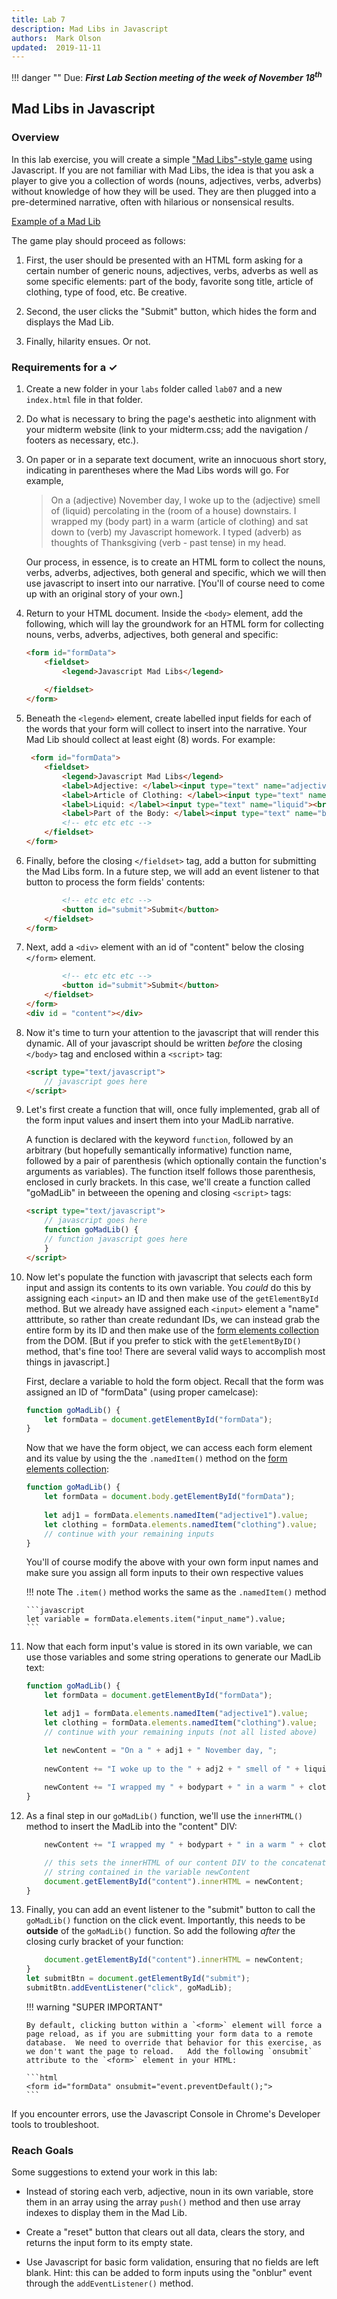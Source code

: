 ```yaml
---
title: Lab 7
description: Mad Libs in Javascript
authors:  Mark Olson
updated:  2019-11-11
---
```


!!! danger ""
    Due:  _**_First_ Lab Section meeting of the week of November 18<sup>th</sup>**_

## **Mad Libs in Javascript**

### **Overview**

In this lab exercise, you will create a simple ["Mad Libs"-style game](https://en.wikipedia.org/wiki/Mad_Libs) using Javascript. If you are not familiar with Mad Libs, the idea is that you ask a player to give you a collection of words (nouns, adjectives, verbs, adverbs) without knowledge of how they will be used.  They are then plugged into a pre-determined narrative, often with hilarious or nonsensical results.

[Example of a Mad Lib](https://www.thespruce.com/thmb/FZj6HAcBY9XCG-GhcPAWSRILxX4=/960x0/filters:no_upscale():max_bytes(150000):strip_icc()/d03ab930f0f65a3b58aa6770095b1fef-574e443f5f9b58516598688c.jpg)

The game play should proceed as follows:

1. First, the user should be presented with an HTML form asking for a certain number of generic nouns, adjectives, verbs, adverbs as well as some specific elements:  part of the body, favorite song title, article of clothing, type of food, etc.  Be creative.

2.  Second, the user clicks the "Submit" button, which hides the form and displays the Mad Lib.

3.  Finally, hilarity ensues.  Or not.  

### **Requirements for a &#10003;**

1. Create a new folder in your `labs` folder called `lab07` and a new `index.html` file in that folder.

1. Do what is necessary to bring the page's aesthetic into alignment with your midterm website (link to your midterm.css; add the navigation / footers as necessary, etc.).

1.  On paper or in a separate text document, write an innocuous short story, indicating in parentheses where the Mad Libs words will go.  For example,

    <blockquote>On a (adjective) November day, I woke up to the (adjective) smell of (liquid) percolating in the (room of a house) downstairs.  I wrapped my (body part) in a warm (article of clothing) and sat down to (verb) my Javascript homework.  I typed (adverb) as thoughts of Thanksgiving (verb - past tense) in my head.</blockquote>
    
    Our process, in essence, is to create an HTML form to collect the nouns, verbs, adverbs, adjectives, both general and specific, which we will then use javascript to insert into our narrative.  [You'll of course need to come up with an original story of your own.]

1. Return to your HTML document.  Inside the `<body>` element, add the following, which will lay the groundwork for an HTML form for collecting nouns, verbs, adverbs, adjectives, both general and specific:

    ```html
    <form id="formData">
        <fieldset>
            <legend>Javascript Mad Libs</legend>
            
        </fieldset>
    </form>
    ```

1. Beneath the `<legend>` element, create labelled input fields for each of the words that your form will collect to insert into the narrative.  Your Mad Lib should collect at least eight (8) words.  For example:

    ```html hl_lines="4 5 6 7"
     <form id="formData">
        <fieldset>
            <legend>Javascript Mad Libs</legend>
            <label>Adjective: </label><input type="text" name="adjective1"><br>
            <label>Article of Clothing: </label><input type="text" name="clothing"><br>
            <label>Liquid: </label><input type="text" name="liquid"><br>
            <label>Part of the Body: </label><input type="text" name="bodypart"><br>
            <!-- etc etc etc -->
        </fieldset>
    </form>
    ```

1. Finally, before the closing `</fieldset>` tag, add a button for submitting the Mad Libs form.  In a future step, we will add an event listener to that button to process the form fields' contents:

    ```html hl_lines="2"
            <!-- etc etc etc -->
            <button id="submit">Submit</button> 
        </fieldset>
    </form>
    ```

1.  Next, add a `<div>` element with an id of "content" below the closing `</form>` element.

    ```html hl_lines="5"
            <!-- etc etc etc -->
            <button id="submit">Submit</button> 
        </fieldset>
    </form>
    <div id = "content"></div>
    ```

1. Now it's time to turn your attention to the javascript that will render this dynamic.  All of your javascript should be written _before_ the closing `</body>` tag and enclosed within a `<script>` tag:

    ```html
    <script type="text/javascript">
        // javascript goes here
    </script>
    ```

1. Let's first create a function that will, once fully implemented, grab all of the form input values and insert them into your MadLib narrative.    

    A function is declared with the keyword `function`, followed by an arbitrary (but hopefully semantically informative) function name, followed by a pair of parenthesis (which optionally contain the function's arguments as variables).  The function itself follows those parenthesis, enclosed in curly brackets.  In this case, we'll create a function called "goMadLib" in betweeen the opening and closing `<script>` tags:
    
    ```html hl_lines="3 4 5"
    <script type="text/javascript">
        // javascript goes here
        function goMadLib() {
        // function javascript goes here
        }
    </script>
    ```

1.  Now let's populate the function with javascript that selects each form input and assign its contents to its own variable.  You _could_ do this by assigning each `<input>` an ID and then make use of the `getElementById` method.  But we already have assigned each `<input>` element a "name" atttribute, so rather than create redundant IDs, we can instead grab the entire form by its ID and then make use of the [form elements collection](https://www.w3schools.com/jsref/coll_form_elements.asp) from the DOM.  [But if you prefer to stick with the `getElementByID()` method, that's fine too!  There are several valid ways to accomplish most things in javascript.]

    First, declare a variable to hold the form object.  Recall that the form was assigned an ID of "formData" (using proper camelcase):

    ```javascript hl_lines="2"
    function goMadLib() { 
        let formData = document.getElementById("formData");
    }
    ```

    Now that we have the form object, we can access each form element and its value by using the  the `.namedItem()` method on the [form elements collection](https://www.w3schools.com/jsref/coll_form_elements.asp):

    ```javascript hl_lines="4 5"
    function goMadLib() { 
        let formData = document.body.getElementById("formData");
   
        let adj1 = formData.elements.namedItem("adjective1").value;
        let clothing = formData.elements.namedItem("clothing").value;
        // continue with your remaining inputs
    }
    ```

    You'll of course modify the above with your own form input names and make sure you assign all form inputs to their own respective values
    
    !!! note
        The `.item()` method works the same as the `.namedItem()` method
        
        ```javascript
        let variable = formData.elements.item("input_name").value;
        ```

1. Now that each form input's value is stored in its own variable, we can use those variables and some string operations to generate our MadLib text:

    ```javascript hl_lines="8 9 10 11 12"
    function goMadLib() { 
        let formData = document.getElementById("formData");
   
        let adj1 = formData.elements.namedItem("adjective1").value;
        let clothing = formData.elements.namedItem("clothing").value;
        // continue with your remaining inputs (not all listed above)

        let newContent = "On a " + adj1 + " November day, ";
        
        newContent += "I woke up to the " + adj2 + " smell of " + liquid + " percolating in the " + room + " downstairs.";
        
        newContent += "I wrapped my " + bodypart + " in a warm " + clothing + " and sat down to ...";
    }
    ```

1. As a final step in our `goMadLib()` function, we'll use the `innerHTML()` method to insert the MadLib into the "content" DIV:

    ```javascript hl_lines="5"
        newContent += "I wrapped my " + bodypart + " in a warm " + clothing + " and sat down to ...";
   
        // this sets the innerHTML of our content DIV to the concatenated 
        // string contained in the variable newContent 
        document.getElementById("content").innerHTML = newContent;
    }
    ```

1.  Finally, you can add an event listener to the "submit" button to call the `goMadLib()` function on the click event.  Importantly, this needs to be **outside** of the `goMadLib()` function.   So add the following _after_ the closing curly bracket of your function:

    ```javascript hl_lines="3 4"
        document.getElementById("content").innerHTML = newContent;
    }
    let submitBtn = document.getElementById("submit");
    submitBtn.addEventListener("click", goMadLib);
    ```

    !!! warning "SUPER IMPORTANT"

        By default, clicking button within a `<form>` element will force a page reload, as if you are submitting your form data to a remote database.  We need to override that behavior for this exercise, as we don't want the page to reload.   Add the following `onsubmit` attribute to the `<form>` element in your HTML:

        ```html
        <form id="formData" onsubmit="event.preventDefault();">
        ```

If you encounter errors, use the Javascript Console in Chrome's Developer tools to troubleshoot.



### **Reach Goals**

Some suggestions to extend your work in this lab:

* Instead of storing each verb, adjective, noun in its own variable, store them in an array using the array `push()` method and then use array indexes to display them in the Mad Lib.

* Create a "reset" button that clears out all data, clears the story, and returns the input form to its empty state.

* Use Javascript for basic form validation, ensuring that no fields are left blank.  Hint: this can be added to form inputs using the "onblur" event through the `addEventListener()` method.
